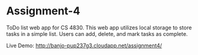 # Assignment-4
ToDo list web app for CS 4830. This web app utilizes local storage to store tasks in a simple list. Users can add, delete, and mark tasks as complete.


Live Demo: http://banjo-pup237g3.cloudapp.net/assignment4/
